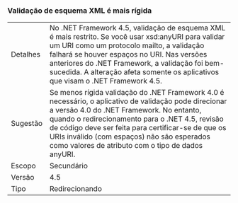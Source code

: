### <a name="xml-schema-validation-is-stricter"></a>Validação de esquema XML é mais rígida

|   |   |
|---|---|
|Detalhes|No .NET Framework 4.5, validação de esquema XML é mais restrito. Se você usar xsd:anyURI para validar um URI como um protocolo mailto, a validação falhará se houver espaços no URI. Nas versões anteriores do .NET Framework, a validação foi bem-sucedida. A alteração afeta somente os aplicativos que visam o .NET Framework 4.5.|
|Sugestão|Se menos rígida validação do .NET Framework 4.0 é necessário, o aplicativo de validação pode direcionar a versão 4.0 do .NET Framework. No entanto, quando o redirecionamento para o .NET 4.5, revisão de código deve ser feita para certificar-se de que os URIs inválido (com espaços) não são esperados como valores de atributo com o tipo de dados anyURI.|
|Escopo|Secundário|
|Versão|4.5|
|Tipo|Redirecionando|

